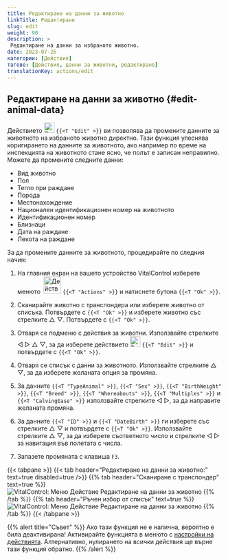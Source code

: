 ```yaml
---
title: Редактиране на данни за животно
linkTitle: Редактиране
slug: edit
weight: 90
description: >
 Редактиране на данни за избраното животно.
date: 2023-07-26
категории: [Действия]
тагове: [Действия, данни за животни, редактиране]
translationKey: actions/edit
---
```


## Редактиране на данни за животно {#edit-animal-data}

Действието <img src="/icons/actions/edit.svg" width="24" align="bottom" alt="Редактиране" /> `{{<T "Edit" >}}` ви позволява да промените данните за животното на избраното животно директно. Тази функция улеснява коригирането на данните за животното, ако например по време на инспекцията на животното стане ясно, че полът е записан неправилно. Можете да промените следните данни:

- Вид животно
- Пол
- Тегло при раждане
- Порода
- Местонахождение
- Национален идентификационен номер на животното
- Идентификационен номер
- Близнаци
- Дата на раждане
- Лекота на раждане

За да промените данните за животното, процедирайте по следния начин:

1. На главния екран на вашето устройство VitalControl изберете менюто &nbsp;<img src="/icons/actions.svg" width="40" align="bottom" alt="Действия" /> `{{<T "Actions" >}}` и натиснете бутона `{{<T "Ok" >}}`.

2. Сканирайте животно с транспондера или изберете животно от списъка. Потвърдете с `{{<T "Ok" >}}` и изберете животно със стрелките △ ▽. Потвърдете с `{{<T "Ok" >}}`.

3. Отваря се подменю с действия за животни. Използвайте стрелките ◁ ▷ △ ▽, за да изберете действието <img src="/icons/actions/edit.svg" width="24" align="bottom" alt="Редактиране" /> `{{<T "Edit" >}}` и потвърдете с `{{<T "Ok" >}}`.

4. Отваря се списък с данни за животното. Използвайте стрелките △ ▽, за да изберете желаната опция за промяна.

5. За данните `{{<T "TypeAnimal" >}}`, `{{<T "Sex" >}}`, `{{<T "BirthWeight" >}}`, `{{<T "Breed" >}}`, `{{<T "Whereabouts" >}}`, `{{<T "Multiples" >}}` и `{{<T "CalvingEase" >}}` използвайте стрелките ◁ ▷, за да направите желаната промяна.

6. За данните `{{<T "ID" >}}` и `{{<T "DateBirth" >}}` ги изберете със стрелките △ ▽ и потвърдете с `{{<T "Ok" >}}`. Използвайте стрелките △ ▽, за да изберете съответното число и стрелките ◁ ▷ за навигация във полетата с числа.

7. Запазете промяната с клавиша `F3`.

{{< tabpane >}}
{{< tab header="Редактиране на данни за животно:" text=true disabled=true />}}
{{% tab header="Сканиране с транспондер" text=true %}}
![VitalControl: Меню Действие Редактиране на данни за животно](../images/edit-scan.png "Редактиране на данни за животно")
{{% /tab %}}
{{% tab header="Ръчен избор от списък" text=true %}}
![VitalControl: Меню Действие Редактиране на данни за животно](../images/edit.png "Редактиране на данни за животно")
{{% /tab %}}
{{< /tabpane >}}

{{% alert title="Съвет" %}}
Ако тази функция не е налична, вероятно е била деактивирана! Активирайте функцията в менюто с [настройки на действията](../setting/). Алтернативно, нулирането на всички действия ще върне тази функция обратно.
{{% /alert %}}
